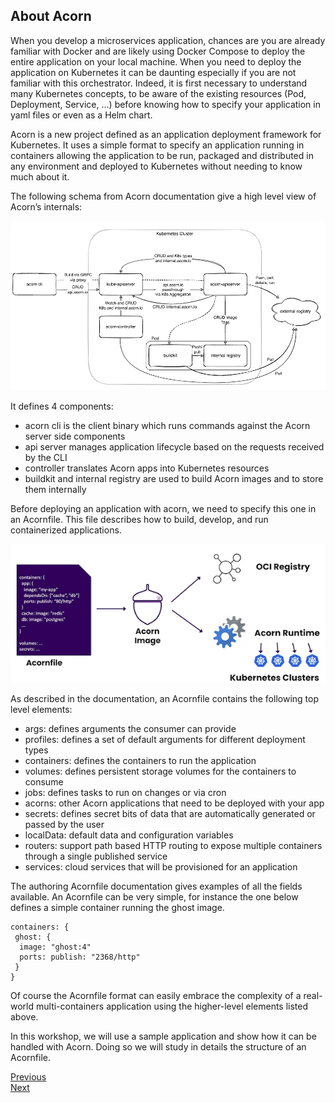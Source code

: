 ## About Acorn

When you develop a microservices application, chances are you are already familiar with Docker and are likely using Docker Compose to deploy the entire application on your local machine. When you need to deploy the application on Kubernetes it can be daunting especially if you are not familiar with this orchestrator. Indeed, it is first necessary to understand many Kubernetes concepts, to be aware of the existing resources (Pod, Deployment, Service, …) before knowing how to specify your application in yaml files or even as a Helm chart.

Acorn is a new project defined as an application deployment framework for Kubernetes. It uses a simple format to specify an application running in containers allowing the application to be run, packaged and distributed in any environment and deployed to Kubernetes without needing to know much about it.

The following schema from Acorn documentation give a high level view of Acorn’s internals:

![Architecture](./images/acorn/architecture.png)

It defines 4 components:

- acorn cli is the client binary which runs commands against the Acorn server side components
- api server manages application lifecycle based on the requests received by the CLI
- controller translates Acorn apps into Kubernetes resources
- buildkit and internal registry are used to build Acorn images and to store them internally

Before deploying an application with acorn, we need to specify this one in an Acornfile. This file describes how to build, develop, and run containerized applications.

![Workflow](./images/acorn/workflow.png)

As described in the documentation, an Acornfile contains the following top level elements:

- args: defines arguments the consumer can provide
- profiles: defines a set of default arguments for different deployment types
- containers: defines the containers to run the application
- volumes: defines persistent storage volumes for the containers to consume
- jobs: defines tasks to run on changes or via cron
- acorns: other Acorn applications that need to be deployed with your app
- secrets: defines secret bits of data that are automatically generated or passed by the user
- localData: default data and configuration variables
- routers: support path based HTTP routing to expose multiple containers through a single published service
- services: cloud services that will be provisioned for an application

The authoring Acornfile documentation gives examples of all the fields available. An Acornfile can be very simple, for instance the one below defines a simple container running the ghost image.

```
containers: {
 ghost: {
  image: "ghost:4"
  ports: publish: "2368/http"
 }
}
```

Of course the Acornfile format can easily embrace the complexity of a real-world multi-containers application using the higher-level elements listed above.

In this workshop, we will use a sample application and show how it can be handled with Acorn. Doing so we will study in details the structure of an Acornfile.

[Previous](../README.md)  
[Next](./environments.md)